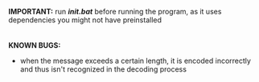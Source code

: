 **IMPORTANT:** run **_init.bat_** before running the program, as it uses dependencies you might not have preinstalled
<br><br><br>
**KNOWN BUGS:** 
- when the message exceeds a certain length, it is encoded incorrectly and thus isn't recognized in the decoding process
